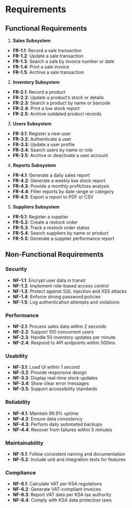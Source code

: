# Requirements

## Functional Requirements

1. **Sales Subsystem**
- **FR-1.1**: Record a sale transaction
- **FR-1.2**: Update a sale transaction
- **FR-1.3**: Search a sale by invoice number or date
- **FR-1.4**: Print a sale invoice
- **FR-1.5**: Archive a sale transaction

2. **Inventory Subsystem**
- **FR-2.1**: Record a product
- **FR-2.2**: Update a product’s stock or details
- **FR-2.3**: Search a product by name or barcode
- **FR-2.4**: Print a low stock report
- **FR-2.5**: Archive outdated product records

3. **Users Subsystem**
- **FR-3.1**: Register a new user
- **FR-3.2**: Authenticate a user
- **FR-3.3**: Update a user profile
- **FR-3.4**: Search users by name or role
- **FR-3.5**: Archive or deactivate a user account

4. **Reports Subsystem**
- **FR-4.1**: Generate a daily sales report
- **FR-4.2**: Generate a weekly low stock report
- **FR-4.3**: Provide a monthly profit/loss analysis
- **FR-4.4**: Filter reports by date range or category
- **FR-4.5**: Export a report to PDF or CSV

5. **Suppliers Subsystem**
- **FR-5.1**: Register a supplier
- **FR-5.2**: Create a restock order
- **FR-5.3**: Track a restock order status
- **FR-5.4**: Search suppliers by name or product
- **FR-5.5**: Generate a supplier performance report

## Non-Functional Requirements

### Security
- **NF-1.1**: Encrypt user data in transit
- **NF-1.2**: Implement role-based access control
- **NF-1.3**: Protect against SQL injection and XSS attacks
- **NF-1.4**: Enforce strong password policies
- **NF-1.5**: Log authentication attempts and violations

### Performance
- **NF-2.1**: Process sales data within 2 seconds
- **NF-2.2**: Support 100 concurrent users
- **NF-2.3**: Handle 50 inventory updates per minute
- **NF-2.4**: Respond to API endpoints within 500ms

### Usability
- **NF-3.1**: Load UI within 1 second
- **NF-3.2**: Provide responsive design
- **NF-3.3**: Display real-time stock updates
- **NF-3.4**: Show clear error messages
- **NF-3.5**: Support accessibility standards

### Reliability
- **NF-4.1**: Maintain 99.9% uptime
- **NF-4.2**: Ensure data consistency
- **NF-4.3**: Perform daily automated backups
- **NF-4.4**: Recover from failures within 5 minutes

### Maintainability
- **NF-5.1**: Follow consistent naming and documentation
- **NF-5.2**: Include unit and integration tests for features

### Compliance
- **NF-6.1**: Calculate VAT per KSA regulations
- **NF-6.2**: Generate VAT-compliant invoices
- **NF-6.3**: Report VAT data per KSA tax authority
- **NF-6.4**: Comply with KSA data protection laws